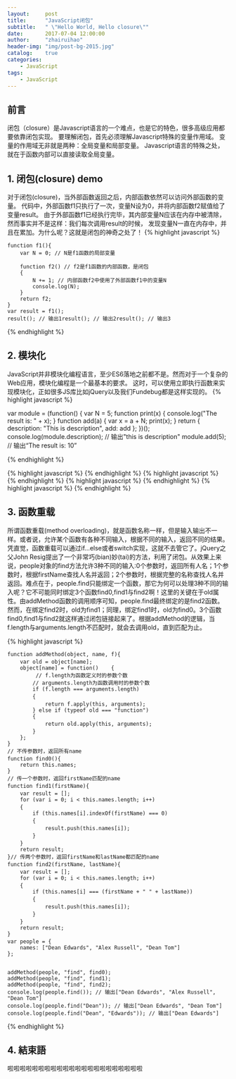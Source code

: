 ```yaml
---
layout:     post
title:      "JavaScript闭包"
subtitle:   " \"Hello World, Hello closure\""
date:       2017-07-04 12:00:00
author:     "zhairuihao"
header-img: "img/post-bg-2015.jpg"
catalog:    true
categories:
    - JavaScript
tags:
    - JavaScript
---
```

##  前言
闭包（closure）是Javascript语言的一个难点，也是它的特色，很多高级应用都要依靠闭包实现。
要理解闭包，首先必须理解Javascript特殊的变量作用域。
变量的作用域无非就是两种：全局变量和局部变量。
Javascript语言的特殊之处，就在于函数内部可以直接读取全局变量。

## 1. 闭包(closure) demo
对于闭包(closure)，当外部函数返回之后，内部函数依然可以访问外部函数的变量。
代码中，外部函数f1只执行了一次，变量N设为0，并将内部函数f2赋值给了变量result。
由于外部函数f1已经执行完毕，其内部变量N应该在内存中被清除，
然而事实并不是这样：我们每次调用result的时候，
发现变量N一直在内存中，并且在累加。为什么呢？这就是闭包的神奇之处了！
{% highlight javascript %}

    function f1(){
        var N = 0; // N是f1函数的局部变量

        function f2() // f2是f1函数的内部函数，是闭包
        {
            N += 1; // 内部函数f2中使用了外部函数f1中的变量N
            console.log(N);
        }
        return f2;
    }
    var result = f1();
    result(); // 输出1result(); // 输出2result(); // 输出3

{% endhighlight %}

## 2. 模块化
JavaScript并非模块化编程语言，至少ES6落地之前都不是。然而对于一个复杂的Web应用，模块化编程是一个最基本的要求。
这时，可以使用立即执行函数来实现模块化，正如很多JS库比如jQuery以及我们Fundebug都是这样实现的。
{% highlight javascript %}

var module = (function() {
  var N = 5;
  function print(x) {
         console.log("The result is: " + x);
    }
  function add(a) {
        var x = a + N;
        print(x);
    }
  return {
        description: "This is description",
        add: add
    };
})();
console.log(module.description); // 输出"this is description"
module.add(5); // 输出“The result is: 10”

{% endhighlight %}



{% highlight javascript %}
{% endhighlight %}
{% highlight javascript %}
{% endhighlight %}
{% highlight javascript %}
{% endhighlight %}
{% highlight javascript %}
{% endhighlight %}

## 3. 函数重载

所谓函数重载(method overloading)，就是函数名称一样，但是输入输出不一样。或者说，允许某个函数有各种不同输入，根据不同的输入，返回不同的结果。凭直觉，函数重载可以通过if...else或者switch实现，这就不去管它了。jQuery之父John Resig提出了一个非常巧(bian)妙(tai)的方法，利用了闭包。从效果上来说，people对象的find方法允许3种不同的输入:0个参数时，返回所有人名；1个参数时，根据firstName查找人名并返回；2个参数时，根据完整的名称查找人名并返回。难点在于，people.find只能绑定一个函数，那它为何可以处理3种不同的输入呢？它不可能同时绑定3个函数find0,find1与find2啊！这里的关键在于old属性。由addMethod函数的调用顺序可知，people.find最终绑定的是find2函数。然而，在绑定find2时，old为find1；同理，绑定find1时，old为find0。3个函数find0,find1与find2就这样通过闭包链接起来了。根据addMethod的逻辑，当f.length与arguments.length不匹配时，就会去调用old，直到匹配为止。

{% highlight javascript %}

    function addMethod(object, name, f){
        var old = object[name];　　
        object[name] = function()    {
             // f.length为函数定义时的参数个数
            // arguments.length为函数调用时的参数个数　　　　
            if (f.length === arguments.length)
            {　　
                return f.apply(this, arguments);　　　　
            } else if (typeof old === "function")
            {
                return old.apply(this, arguments);　　　　
            }　　
        };
    }
    // 不传参数时，返回所有name
    function find0(){　
        return this.names;
    }
    // 传一个参数时，返回firstName匹配的name
    function find1(firstName){　　
        var result = [];　　
        for (var i = 0; i < this.names.length; i++)
        {　　　　
            if (this.names[i].indexOf(firstName) === 0)
            {　　　　　　
                result.push(this.names[i]);　　　　
            }　　
        }　　
        return result;
    }// 传两个参数时，返回firstName和lastName都匹配的name
    function find2(firstName, lastName){　
        var result = [];　　
        for (var i = 0; i < this.names.length; i++)
        {　　　　
            if (this.names[i] === (firstName + " " + lastName))
            {　　　　　　
                result.push(this.names[i]);　　　　
            }　　
        }　　
        return result;
    }
    var people = {　　
        names: ["Dean Edwards", "Alex Russell", "Dean Tom"]
    };


    addMethod(people, "find", find0);
    addMethod(people, "find", find1);
    addMethod(people, "find", find2);
    console.log(people.find()); // 输出["Dean Edwards", "Alex Russell", "Dean Tom"]
    console.log(people.find("Dean")); // 输出["Dean Edwards", "Dean Tom"]
    console.log(people.find("Dean", "Edwards")); // 输出["Dean Edwards"]

{% endhighlight %}
## 4. 結束語
啦啦啦啦啦啦啦啦啦啦啦啦啦啦啦啦啦啦啦啦啦啦



